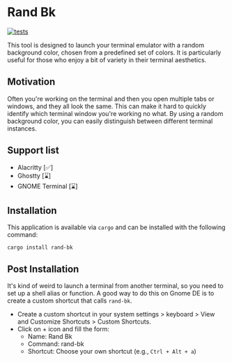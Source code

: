 # Rand Bk
[![tests](https://github.com/locnnil/rand-bk/actions/workflows/test.yml/badge.svg)](https://github.com/locnnil/rand-bk/actions/workflows/test.yml)

This tool is designed to launch your terminal emulator with a random background color, chosen from a predefined set of colors.
It is particularly useful for those who enjoy a bit of variety in their terminal aesthetics.

## Motivation

Often you're working on the terminal and then you open multiple tabs or windows, and they all look the same.
This can make it hard to quickly identify which terminal window you're working no what.
By using a random background color, you can easily distinguish between different terminal instances.

## Support list

- Alacritty [✅]
- Ghostty [⌛]
- GNOME Terminal [⌛]

## Installation

This application is available via `cargo` and can be installed with the following command:

```shell
cargo install rand-bk
```

## Post Installation

It's kind of weird to launch a terminal from another terminal, so you need to set up a shell alias or function.
A good way to do this on Gnome DE is to create a custom shortcut that calls `rand-bk`.

- Create a custom shortcut in your system settings > keyboard > View and Customize Shortcuts > Custom Shortcuts.
- Click on + icon and fill the form:
  - Name: Rand Bk
  - Command: rand-bk
  - Shortcut: Choose your own shortcut (e.g., `Ctrl + Alt + a`)

